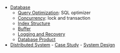 -   [Database](#database)
    -   [Query Optimization](./query.md): SQL optimizer
    -   [Concurrency](./concurrency.md): lock and transaction
    -   [Index Structure](./index.md)
    -   [Buffer](./buffer.md)
    -   [Logging and Recovery](./log-and-recover)
    -   [Database Product](./product.md)
-   [Distributed System](#distributed-system)
		-		[Case Study](./distributed-case.md)
		-		[System Design](./system-design.md)
